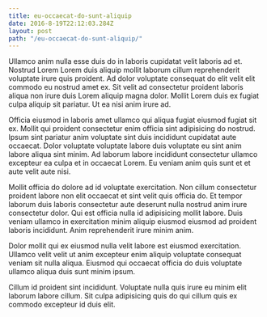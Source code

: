 ```yaml
---
title: eu-occaecat-do-sunt-aliquip
date: 2016-8-19T22:12:03.284Z
layout: post
path: "/eu-occaecat-do-sunt-aliquip/"
---
```


Ullamco anim nulla esse duis do in laboris cupidatat velit laboris ad et. Nostrud Lorem Lorem duis aliquip mollit laborum cillum reprehenderit voluptate irure quis proident. Ad dolor voluptate consequat do elit velit elit commodo eu nostrud amet ex. Sit velit ad consectetur proident laboris aliqua non irure duis Lorem aliquip magna dolor. Mollit Lorem duis ex fugiat culpa aliquip sit pariatur. Ut ea nisi anim irure ad.

Officia eiusmod in laboris amet ullamco qui aliqua fugiat eiusmod fugiat sit ex. Mollit qui proident consectetur enim officia sint adipisicing do nostrud. Ipsum sint pariatur anim voluptate sint duis incididunt cupidatat aute occaecat. Dolor voluptate voluptate labore duis voluptate eu sint anim labore aliqua sint minim. Ad laborum labore incididunt consectetur ullamco excepteur ea culpa et in occaecat Lorem. Eu veniam anim quis sunt et et aute velit aute nisi.

Mollit officia do dolore ad id voluptate exercitation. Non cillum consectetur proident labore non elit occaecat et sint velit quis officia do. Et tempor laborum duis laboris consectetur aute deserunt nulla nostrud anim irure consectetur dolor. Qui est officia nulla id adipisicing mollit labore. Duis veniam ullamco in exercitation minim aliquip eiusmod eiusmod ad proident laboris incididunt. Anim reprehenderit irure minim anim.

Dolor mollit qui ex eiusmod nulla velit labore est eiusmod exercitation. Ullamco velit velit ut anim excepteur enim aliquip voluptate consequat veniam sit nulla aliqua. Eiusmod qui occaecat officia do duis voluptate ullamco aliqua duis sunt minim ipsum.

Cillum id proident sint incididunt. Voluptate nulla quis irure eu minim elit laborum labore cillum. Sit culpa adipisicing quis do qui cillum quis ex commodo excepteur id duis elit.